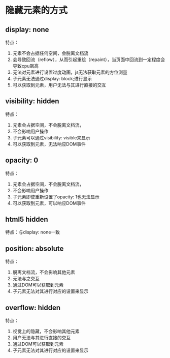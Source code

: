 # 隐藏元素的方式

## display: none

特点：
1. 元素不会占据任何空间，会脱离文档流
2. 会导致回流（reflow），从而引起重绘（repaint），当页面中回流到一定程度会导致cpu飙高
3. 无法对元素进行设置过度动画，js无法获取元素的方位测量
4. 子元素无法通过display: block;进行显示
5. 可以获取到元素，用户无法与其进行直接的交互

## visibility: hidden

特点：
1. 元素会占据空间，不会脱离文档流，
2. 不会影响用户操作
3. 子元素可以通过visibility: visible来显示
4. 可以获取到元素，无法响应DOM事件

## opacity: 0

特点：
1. 元素会占据空间，不会脱离文档流，
2. 不会影响用户操作
3. 子元素即使重新设置了opacity: 1也无法显示
4. 可以获取到元素，可以响应DOM事件

## html5 hidden

特点：与display: none一致

## position: absolute

特点：
1. 脱离文档流，不会影响其他元素
2. 无法与之交互
3. 通过DOM可以获取到元素
4. 子元素无法对其进行对应的设置来显示

## overflow: hidden

特点：
1. 视觉上的隐藏，不会影响其他元素
2. 用户无法与其进行直接的交互
3. 通过DOM可以获取到元素
4. 子元素无法对其进行对应的设置来显示